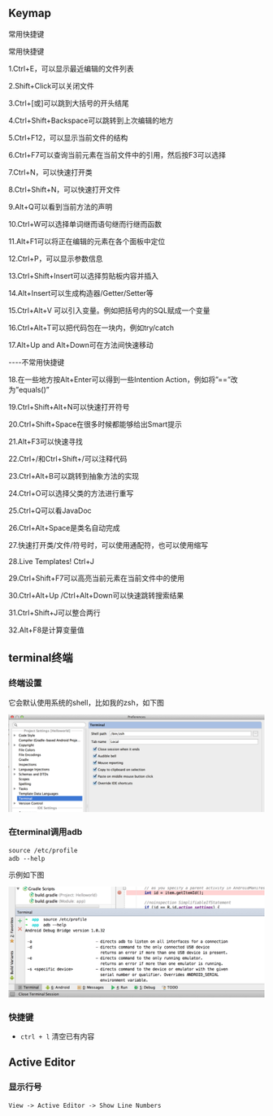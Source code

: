 ## Keymap

常用快捷键

常用快捷键

1.Ctrl+E，可以显示最近编辑的文件列表

2.Shift+Click可以关闭文件

3.Ctrl+[或]可以跳到大括号的开头结尾

4.Ctrl+Shift+Backspace可以跳转到上次编辑的地方

5.Ctrl+F12，可以显示当前文件的结构

6.Ctrl+F7可以查询当前元素在当前文件中的引用，然后按F3可以选择

7.Ctrl+N，可以快速打开类

8.Ctrl+Shift+N，可以快速打开文件

9.Alt+Q可以看到当前方法的声明

10.Ctrl+W可以选择单词继而语句继而行继而函数

11.Alt+F1可以将正在编辑的元素在各个面板中定位

12.Ctrl+P，可以显示参数信息

13.Ctrl+Shift+Insert可以选择剪贴板内容并插入

14.Alt+Insert可以生成构造器/Getter/Setter等

15.Ctrl+Alt+V 可以引入变量。例如把括号内的SQL赋成一个变量

16.Ctrl+Alt+T可以把代码包在一块内，例如try/catch

17.Alt+Up and Alt+Down可在方法间快速移动



----不常用快捷键

18.在一些地方按Alt+Enter可以得到一些Intention Action，例如将”==”改为”equals()”

19.Ctrl+Shift+Alt+N可以快速打开符号

20.Ctrl+Shift+Space在很多时候都能够给出Smart提示

21.Alt+F3可以快速寻找

22.Ctrl+/和Ctrl+Shift+/可以注释代码

23.Ctrl+Alt+B可以跳转到抽象方法的实现

24.Ctrl+O可以选择父类的方法进行重写

25.Ctrl+Q可以看JavaDoc

26.Ctrl+Alt+Space是类名自动完成

27.快速打开类/文件/符号时，可以使用通配符，也可以使用缩写

28.Live Templates! Ctrl+J

29.Ctrl+Shift+F7可以高亮当前元素在当前文件中的使用

30.Ctrl+Alt+Up /Ctrl+Alt+Down可以快速跳转搜索结果

31.Ctrl+Shift+J可以整合两行

32.Alt+F8是计算变量值




## terminal终端


### 终端设置

它会默认使用系统的shell，比如我的zsh，如下图

![](image/androidstudio/terminal.png)


### 在terminal调用adb

```
source /etc/profile  
adb --help
```

示例如下图

![](image/androidstudio/source.png)

### 快捷键

- `ctrl + l` 清空已有内容


## Active Editor

### 显示行号

```
View -> Active Editor -> Show Line Numbers
```

